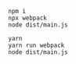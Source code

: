 ```bash:bash
npm i
npx webpack
node dist/main.js 
```

```bash:bash
yarn
yarn run webpack
node dist/main.js 
```

